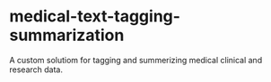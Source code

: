# medical-text-tagging-summarization
A custom solutiom for tagging and summerizing medical clinical and research data.
